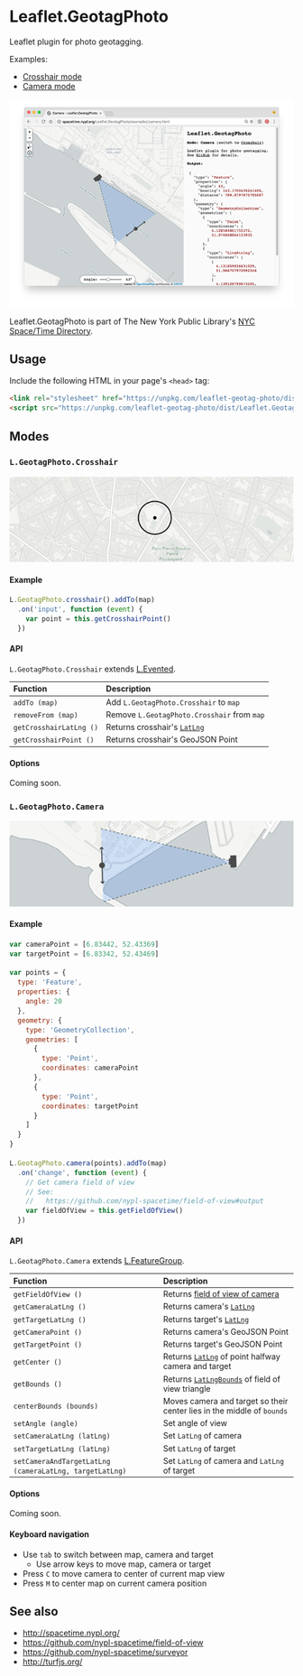 # Leaflet.GeotagPhoto

Leaflet plugin for photo geotagging.

Examples:

- [Crosshair mode](http://spacetime.nypl.org/Leaflet.GeotagPhoto/examples/crosshair.html)
- [Camera mode](http://spacetime.nypl.org/Leaflet.GeotagPhoto/examples/camera.html)

[![Screenshot of camera module](images/screenshot.png)](http://spacetime.nypl.org/Leaflet.GeotagPhoto/examples/camera.html)

Leaflet.GeotagPhoto is part of The New York Public Library's [NYC Space/Time Directory](http://spacetime.nypl.org/).

## Usage

Include the following HTML in your page's `<head>` tag:

```html
<link rel="stylesheet" href="https://unpkg.com/leaflet-geotag-photo/dist/Leaflet.GeotagPhoto.css" />
<script src="https://unpkg.com/leaflet-geotag-photo/dist/Leaflet.GeotagPhoto.min.js"></script>
```

## Modes

### `L.GeotagPhoto.Crosshair`

![Crosshair mode](images/crosshair.png)

#### Example

```js
L.GeotagPhoto.crosshair().addTo(map)
  .on('input', function (event) {
    var point = this.getCrosshairPoint()
  })
```

#### API

`L.GeotagPhoto.Crosshair` extends [L.Evented](http://leafletjs.com/reference-1.0.0.html#evented).

| Function                | Description                                     |
|:------------------------|:------------------------------------------------|
| `addTo (map)`           | Add `L.GeotagPhoto.Crosshair` to `map`          |
| `removeFrom (map)`      | Remove `L.GeotagPhoto.Crosshair` from `map`     |
| `getCrosshairLatLng ()` | Returns crosshair's [`LatLng`](http://leafletjs.com/reference-1.0.0.html#latlng) |
| `getCrosshairPoint ()`  | Returns crosshair's GeoJSON Point               |

#### Options

Coming soon.

### `L.GeotagPhoto.Camera`

![Camera mode](images/camera.png)

#### Example

```js
var cameraPoint = [6.83442, 52.43369]
var targetPoint = [6.83342, 52.43469]

var points = {
  type: 'Feature',
  properties: {
    angle: 20
  },
  geometry: {
    type: 'GeometryCollection',
    geometries: [
      {
        type: 'Point',
        coordinates: cameraPoint
      },
      {
        type: 'Point',
        coordinates: targetPoint
      }
    ]
  }
}

L.GeotagPhoto.camera(points).addTo(map)
  .on('change', function (event) {
    // Get camera field of view
    // See:
    //   https://github.com/nypl-spacetime/field-of-view#output
    var fieldOfView = this.getFieldOfView()
  })
```

#### API

`L.GeotagPhoto.Camera` extends [L.FeatureGroup](http://leafletjs.com/reference-1.0.0.html#featuregroup).

| Function                | Description                                     |
|:------------------------|:------------------------------------------------|
| `getFieldOfView ()`     | Returns [field of view of camera](https://github.com/nypl-spacetime/field-of-view#output) |
| `getCameraLatLng ()`    | Returns camera's [`LatLng`](http://leafletjs.com/reference-1.0.0.html#latlng) |
| `getTargetLatLng ()`    | Returns target's [`LatLng`](http://leafletjs.com/reference-1.0.0.html#latlng) |
| `getCameraPoint ()`     | Returns camera's GeoJSON Point                  |
| `getTargetPoint ()`     | Returns target's GeoJSON Point                  |
| `getCenter ()`          | Returns [`LatLng`](http://leafletjs.com/reference-1.0.0.html#latlng) of point halfway camera and target |
| `getBounds ()` | Returns [`LatLngBounds`](http://leafletjs.com/reference-1.0.0.html#latlngbounds) of field of view triangle |
| `centerBounds (bounds)` | Moves camera and target so their center lies in the middle of `bounds` |
| `setAngle (angle)`      | Set angle of view                               |
| `setCameraLatLng (latLng)` | Set `LatLng` of camera
| `setTargetLatLng (latLng)` | Set `LatLng` of target                       |
| `setCameraAndTargetLatLng (cameraLatLng, targetLatLng)` | Set `LatLng` of camera and `LatLng` of target |

#### Options

Coming soon.

#### Keyboard navigation

- Use `tab` to switch between map, camera and target
  - Use arrow keys to move map, camera or target
- Press `C` to move camera to center of current map view
- Press `M` to center map on current camera position

## See also

- http://spacetime.nypl.org/
- https://github.com/nypl-spacetime/field-of-view
- https://github.com/nypl-spacetime/surveyor
- http://turfjs.org/
